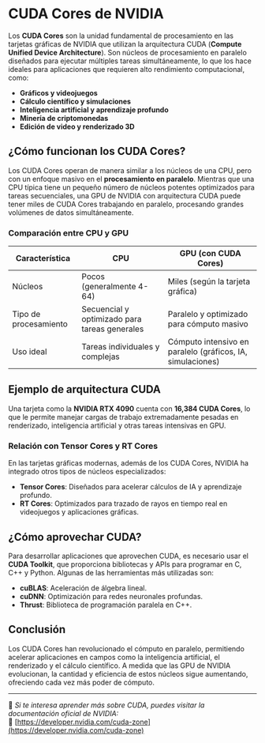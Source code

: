 # CUDA Cores de NVIDIA

Los **CUDA Cores** son la unidad fundamental de procesamiento en las tarjetas gráficas de NVIDIA que utilizan la arquitectura CUDA (**Compute Unified Device Architecture**). Son núcleos de procesamiento en paralelo diseñados para ejecutar múltiples tareas simultáneamente, lo que los hace ideales para aplicaciones que requieren alto rendimiento computacional, como:

- **Gráficos y videojuegos**
- **Cálculo científico y simulaciones**
- **Inteligencia artificial y aprendizaje profundo**
- **Minería de criptomonedas**
- **Edición de video y renderizado 3D**

## ¿Cómo funcionan los CUDA Cores?

Los CUDA Cores operan de manera similar a los núcleos de una CPU, pero con un enfoque masivo en el **procesamiento en paralelo**. Mientras que una CPU típica tiene un pequeño número de núcleos potentes optimizados para tareas secuenciales, una GPU de NVIDIA con arquitectura CUDA puede tener miles de CUDA Cores trabajando en paralelo, procesando grandes volúmenes de datos simultáneamente.

### Comparación entre CPU y GPU

| Característica | CPU | GPU (con CUDA Cores) |
|--------------|-----|------------------|
| Núcleos | Pocos (generalmente 4-64) | Miles (según la tarjeta gráfica) |
| Tipo de procesamiento | Secuencial y optimizado para tareas generales | Paralelo y optimizado para cómputo masivo |
| Uso ideal | Tareas individuales y complejas | Cómputo intensivo en paralelo (gráficos, IA, simulaciones) |

## Ejemplo de arquitectura CUDA

Una tarjeta como la **NVIDIA RTX 4090** cuenta con **16,384 CUDA Cores**, lo que le permite manejar cargas de trabajo extremadamente pesadas en renderizado, inteligencia artificial y otras tareas intensivas en GPU.

### Relación con Tensor Cores y RT Cores

En las tarjetas gráficas modernas, además de los CUDA Cores, NVIDIA ha integrado otros tipos de núcleos especializados:

- **Tensor Cores**: Diseñados para acelerar cálculos de IA y aprendizaje profundo.
- **RT Cores**: Optimizados para trazado de rayos en tiempo real en videojuegos y aplicaciones gráficas.

## ¿Cómo aprovechar CUDA?

Para desarrollar aplicaciones que aprovechen CUDA, es necesario usar el **CUDA Toolkit**, que proporciona bibliotecas y APIs para programar en C, C++ y Python. Algunas de las herramientas más utilizadas son:

- **cuBLAS**: Aceleración de álgebra lineal.
- **cuDNN**: Optimización para redes neuronales profundas.
- **Thrust**: Biblioteca de programación paralela en C++.

## Conclusión

Los CUDA Cores han revolucionado el cómputo en paralelo, permitiendo acelerar aplicaciones en campos como la inteligencia artificial, el renderizado y el cálculo científico. A medida que las GPU de NVIDIA evolucionan, la cantidad y eficiencia de estos núcleos sigue aumentando, ofreciendo cada vez más poder de cómputo.

---

📌 *Si te interesa aprender más sobre CUDA, puedes visitar la documentación oficial de NVIDIA:*  
🔗 [https://developer.nvidia.com/cuda-zone](https://developer.nvidia.com/cuda-zone)
